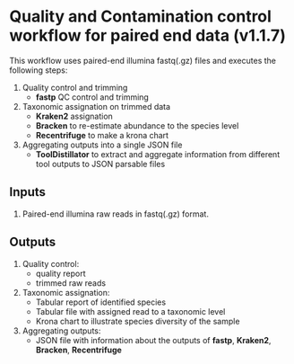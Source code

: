 # Quality and Contamination control workflow for paired end data (v1.1.7)

This workflow uses paired-end illumina fastq(.gz) files and executes the following steps:
1. Quality control and trimming
    - **fastp** QC control and trimming
2. Taxonomic assignation on trimmed data
    - **Kraken2** assignation
    - **Bracken** to re-estimate abundance to the species level
    - **Recentrifuge** to make a krona chart
3. Aggregating outputs into a single JSON file
    - **ToolDistillator** to extract and aggregate information from different tool outputs to JSON parsable files

## Inputs

1. Paired-end illumina raw reads in fastq(.gz) format.

## Outputs

1. Quality control:
    - quality report
    - trimmed raw reads
2. Taxonomic assignation:
    - Tabular report of identified species
    - Tabular file with assigned read to a taxonomic level
    - Krona chart to illustrate species diversity of the sample
3. Aggregating outputs:
    - JSON file with information about the outputs of **fastp**, **Kraken2**, **Bracken**, **Recentrifuge** 
